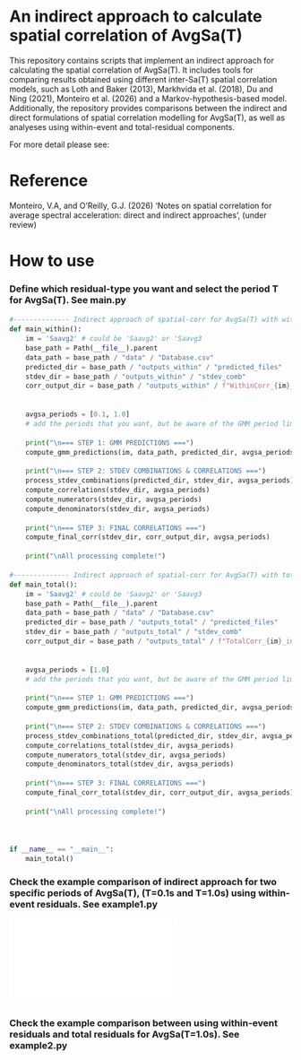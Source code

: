 # An indirect approach to calculate spatial correlation of AvgSa(T)
This repository contains scripts that implement an indirect approach for calculating the spatial correlation of AvgSa(T).
It includes tools for comparing results obtained using different inter-Sa(T) spatial correlation models, such as Loth and Baker (2013), Markhvida et al. (2018), Du and Ning (2021), Monteiro et al. (2026) and a Markov-hypothesis-based model.
Additionally, the repository provides comparisons between the indirect and direct formulations of spatial correlation modelling for AvgSa(T), as well as analyeses using within-event and total-residual components.

For more detail please see:
# Reference
Monteiro, V.A, and O’Reilly, G.J. (2026) ‘Notes on spatial correlation for average spectral acceleration: direct and indirect approaches’, (under review)

# How to use
### Define which residual-type you want and select the period T for AvgSa(T). See main.py

```python
#-------------- Indirect approach of spatial-corr for AvgSa(T) with within-event residuals --------------# 
def main_within():
    im = 'Saavg2' # could be 'Saavg2' or 'Saavg3
    base_path = Path(__file__).parent
    data_path = base_path / "data" / "Database.csv"
    predicted_dir = base_path / "outputs_within" / "predicted_files"
    stdev_dir = base_path / "outputs_within" / "stdev_comb"
    corr_output_dir = base_path / "outputs_within" / f"WithinCorr_{im}_ind"


    avgsa_periods = [0.1, 1.0] 
    # add the periods that you want, but be aware of the GMM period limits!

    print("\n=== STEP 1: GMM PREDICTIONS ===")
    compute_gmm_predictions(im, data_path, predicted_dir, avgsa_periods)

    print("\n=== STEP 2: STDEV COMBINATIONS & CORRELATIONS ===")
    process_stdev_combinations(predicted_dir, stdev_dir, avgsa_periods)
    compute_correlations(stdev_dir, avgsa_periods)
    compute_numerators(stdev_dir, avgsa_periods)
    compute_denominators(stdev_dir, avgsa_periods)

    print("\n=== STEP 3: FINAL CORRELATIONS ===")
    compute_final_corr(stdev_dir, corr_output_dir, avgsa_periods)

    print("\nAll processing complete!")
    
#-------------- Indirect approach of spatial-corr for AvgSa(T) with total-event residuals --------------#
def main_total():
    im = 'Saavg2' # could be 'Saavg2' or 'Saavg3
    base_path = Path(__file__).parent
    data_path = base_path / "data" / "Database.csv"
    predicted_dir = base_path / "outputs_total" / "predicted_files"
    stdev_dir = base_path / "outputs_total" / "stdev_comb"
    corr_output_dir = base_path / "outputs_total" / f"TotalCorr_{im}_ind"


    avgsa_periods = [1.0] 
    # add the periods that you want, but be aware of the GMM period limits!

    print("\n=== STEP 1: GMM PREDICTIONS ===")
    compute_gmm_predictions(im, data_path, predicted_dir, avgsa_periods)

    print("\n=== STEP 2: STDEV COMBINATIONS & CORRELATIONS ===")
    process_stdev_combinations_total(predicted_dir, stdev_dir, avgsa_periods)
    compute_correlations_total(stdev_dir, avgsa_periods)
    compute_numerators_total(stdev_dir, avgsa_periods)
    compute_denominators_total(stdev_dir, avgsa_periods)

    print("\n=== STEP 3: FINAL CORRELATIONS ===")
    compute_final_corr_total(stdev_dir, corr_output_dir, avgsa_periods)

    print("\nAll processing complete!")



if __name__ == "__main__":
    main_total()

```

### Check the example comparison of indirect approach for two specific periods of AvgSa(T), (T=0.1s and T=1.0s) using within-event residuals. See example1.py
![Comparison of correlations](Figures/comp_avgsa2_sa_dir_indir_0.1.pdf)

### Check the example comparison between using within-event residuals and total residuals for AvgSa(T=1.0s). See example2.py

